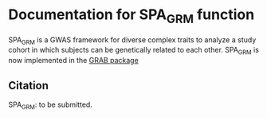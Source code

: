 # Documentation for SPA<sub>GRM</sub> function

SPA<sub>GRM</sub> is a GWAS framework for diverse complex traits to analyze a study cohort in which subjects can be genetically related to each other. SPA<sub>GRM</sub> is now implemented in the [GRAB package](https://wenjianbi.github.io/grab.github.io/)

## Citation

SPA<sub>GRM</sub>: to be submitted.
